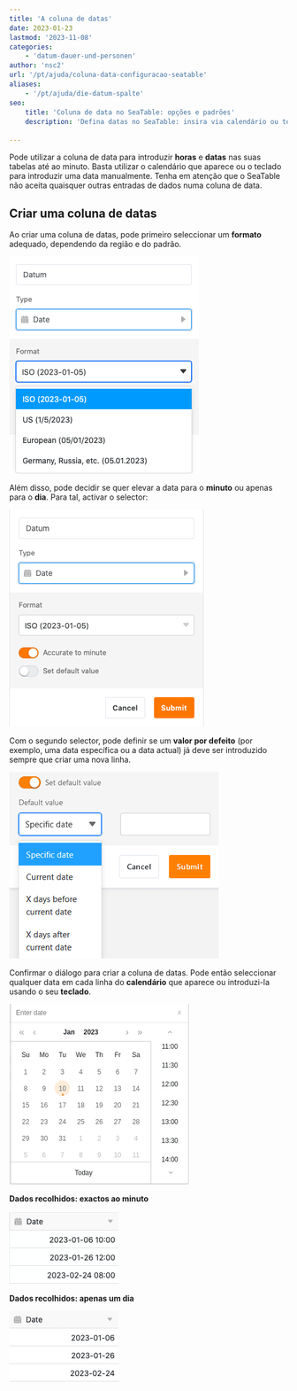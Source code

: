 ```yaml
---
title: 'A coluna de datas'
date: 2023-01-23
lastmod: '2023-11-08'
categories:
    - 'datum-dauer-und-personen'
author: 'nsc2'
url: '/pt/ajuda/coluna-data-configuracao-seatable'
aliases:
    - '/pt/ajuda/die-datum-spalte'
seo:
    title: 'Coluna de data no SeaTable: opções e padrões'
    description: 'Defina datas no SeaTable: insira via calendário ou teclado, escolha formato regional, precisão por dia ou minuto e valores padrão para automação.'

---
```


Pode utilizar a coluna de data para introduzir **horas** e **datas** nas suas tabelas até ao minuto. Basta utilizar o calendário que aparece ou o teclado para introduzir uma data manualmente. Tenha em atenção que o SeaTable não aceita quaisquer outras entradas de dados numa coluna de data.

## Criar uma coluna de datas

Ao criar uma coluna de datas, pode primeiro seleccionar um **formato** adequado, dependendo da região e do padrão.

![Selecção do formato da data ](images/Auswahl-des-Datumsformats.png)

Além disso, pode decidir se quer elevar a data para o **minuto** ou apenas para o **dia**. Para tal, activar o selector:

![Opções ao criar uma coluna de datas](images/Optionen-beim-Anlegen-der-Datums-Spalte.png)

Com o segundo selector, pode definir se um **valor por defeito** (por exemplo, uma data específica ou a data actual) já deve ser introduzido sempre que criar uma nova linha.

![Definir um valor predefinido numa coluna de data](images/Set-a-default-value-in-a-date-column.png)

Confirmar o diálogo para criar a coluna de datas. Pode então seleccionar qualquer data em cada linha do **calendário** que aparece ou introduzi-la usando o seu **teclado**.

![A entrada de qualquer data é possível tanto através do calendário que aparece como através do teclado.](images/date-column.png)

**Dados recolhidos: exactos ao minuto**

![Dados recolhidos até ao momento](images/Erhobene-Daten-auf-die-Minute-genau.png)

**Dados recolhidos: apenas um dia**

![Dados recolhidos, exclusivamente até ao dia](images/Erhobene-Daten-Tag.png)
